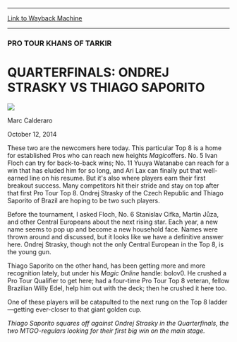 
---
[Link to Wayback Machine](https://web.archive.org/web/20141015151407/http://magic.wizards.com/en/events/coverage/ptktk/quarterfinals-ondrej-strasky-vs-thiago-saporito-2014-10-12)

[_metadata_:description]:- "These two are the newcomers here today. This particular Top 8 is a home for established Pros who can reach new heights Magicoffers. No. 5 Ivan Floch can try for back-to-back wins; No. 11 Yuuya Watanabe can reach for a win that has eluded him for so long, and Ari Lax can finally put that well-earned line on his resume. But it's also where players earn their first breakout success. Many competitors hit their stride and stay on top after that first Pro Tour Top 8. Ondrej Strasky of the Czech Republic and Thiago Saporito of Brazil are hoping to be two such players."
[_metadata_:generator]:- "Drupal 7 (http://drupal.org)"
[_metadata_:node]:- "287101"
[_metadata_:publish_date]:- "2014-10-12"
[_metadata_:source]:- "div-main"
[_metadata_:title]:- "QUARTERFINALS: ONDREJ STRASKY VS THIAGO SAPORITO"
[_metadata_:wayback_capture_timestamp]:- "2014-10-15 15:14:07"
[_metadata_:wayback_raw_url]:- "https://web.archive.org/web/20141015151407id_/http://magic.wizards.com/en/events/coverage/ptktk/quarterfinals-ondrej-strasky-vs-thiago-saporito-2014-10-12"
[_metadata_:wayback_url]:- "http://magic.wizards.com/en/events/coverage/ptktk/quarterfinals-ondrej-strasky-vs-thiago-saporito-2014-10-12"
---





### PRO TOUR KHANS OF TARKIR


QUARTERFINALS: ONDREJ STRASKY VS THIAGO SAPORITO
================================================



![](https://media.magic.wizards.com/styles/auth_small/public/images/person/calderaro.jpg)

Marc Calderaro




October 12, 2014
 











 These two are the newcomers here today. This particular Top 8 is a home for established Pros who can reach new heights *Magic*offers. No. 5 Ivan Floch can try for back-to-back wins; No. 11 Yuuya Watanabe can reach for a win that has eluded him for so long, and Ari Lax can finally put that well-earned line on his resume. But it's also where players earn their first breakout success. Many competitors hit their stride and stay on top after that first Pro Tour Top 8. Ondrej Strasky of the Czech Republic and Thiago Saporito of Brazil are hoping to be two such players.



Before the tournament, I asked Floch, No. 6 Stanislav Cifka, Martin Jůza, and other Central Europeans about the next rising star. Each year, a new name seems to pop up and become a new household face. Names were thrown around and discussed, but it looks like we have a definitive answer here. Ondrej Strasky, though not the only Central European in the Top 8, is the young gun.



 Thiago Saporito on the other hand, has been getting more and more recognition lately, but under his *Magic Online* handle: bolov0. He crushed a Pro Tour Qualifier to get here; had a four-time Pro Tour Top 8 veteran, fellow Brazilian Willy Edel, help him out with the deck; then he crushed it here too.



One of these players will be catapulted to the next rung on the Top 8 ladder—getting ever-closer to that giant golden cup.




*Thiago Saporito squares off against Ondrej Strasky in the Quarterfinals, the two MTGO-regulars looking for their first big win on the main stage.*




  






 
 




  







